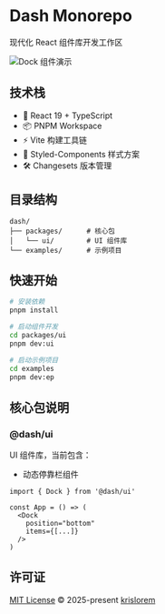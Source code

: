 # Dash Monorepo

现代化 React 组件库开发工作区

![Dock 组件演示](https://via.placeholder.com/1280x600.png/2C3E50/FFFFFF?text=Dock+Component+Preview)

## 技术栈

- 🚀 React 19 + TypeScript
- 📦 PNPM Workspace
- ⚡ Vite 构建工具链
- 🎨 Styled-Components 样式方案
- 🛠 Changesets 版本管理

## 目录结构

``` text
dash/
├── packages/      # 核心包
│   └── ui/        # UI 组件库
└── examples/      # 示例项目
```

## 快速开始

```bash
# 安装依赖
pnpm install

# 启动组件开发
cd packages/ui
pnpm dev:ui

# 启动示例项目
cd examples
pnpm dev:ep
```

## 核心包说明

### @dash/ui
UI 组件库，当前包含：

- 动态停靠栏组件

```tsx
import { Dock } from '@dash/ui'

const App = () => (
  <Dock 
    position="bottom"
    items={[...]}
  />
)
```

## 许可证

[MIT License](LICENSE) © 2025-present [krislorem](https://github.com/krislorem/dash)
